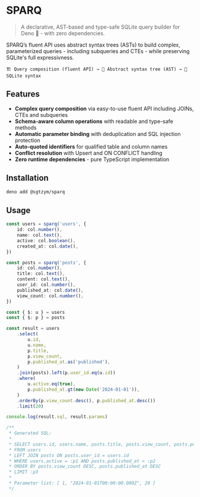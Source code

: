 # SPARQ

> A declarative, AST-based and type-safe SQLite query builder for Deno 🦕 - with zero dependencies.

SPARQ’s fluent API uses abstract syntax trees (ASTs) to build complex, parameterized queries - including subqueries and CTEs - while preserving SQLite's full expressivness.

```
🏗️ Query composition (fluent API) → 🌳 Abstract syntax tree (AST) → 📃 SQLite syntax
```

## Features

- **Complex query composition** via easy-to-use fluent API including JOINs, CTEs and subqueries
- **Schema-aware column operations** with readable and type-safe methods
- **Automatic parameter binding** with deduplication and SQL injection protection
- **Auto-quoted identifiers** for qualified table and column names
- **Conflict resolution** with Upsert and ON CONFLICT handling
- **Zero runtime dependencies** - pure TypeScript implementation

## Installation

```bash
deno add @sgtzym/sparq
```

## Usage

```ts
const users = sparq('users', {
    id: col.number(),
    name: col.text(),
    active: col.boolean(),
    created_at: col.date(),
})

const posts = sparq('posts', {
    id: col.number(),
    title: col.text(),
    content: col.text(),
    user_id: col.number(),
    published_at: col.date(),
    view_count: col.number(),
})

const { $: u } = users
const { $: p } = posts

const result = users
    .select(
        u.id,
        u.name,
        p.title,
        p.view_count,
        p.published_at.as('published'),
    )
    .join(posts).left(p.user_id.eq(u.id))
    .where(
        u.active.eq(true),
        p.published_at.gt(new Date('2024-01-01')),
    )
    .orderBy(p.view_count.desc(), p.published_at.desc())
    .limit(20)

console.log(result.sql, result.params)

/**
 * Generated SQL:
 * 
 * SELECT users.id, users.name, posts.title, posts.view_count, posts.published_at AS published
 * FROM users
 * LEFT JOIN posts ON posts.user_id = users.id
 * WHERE users.active = :p1 AND posts.published_at > :p2
 * ORDER BY posts.view_count DESC, posts.published_at DESC
 * LIMIT :p3
 * 
 * Parameter list: [ 1, "2024-01-01T00:00:00.000Z", 20 ]
 */
```